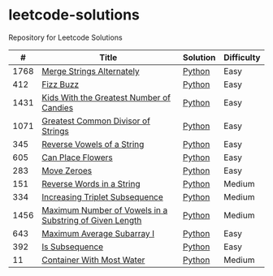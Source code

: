 # leetcode-solutions
Repository for Leetcode Solutions

| #    | Title                     | Solution                            | Difficulty |
|------|---------------------------|-------------------------------------|------------|
| 1768 | [Merge Strings Alternately](https://leetcode.com/problems/merge-strings-alternately/) | [Python](./algorithms/strings/merge_strings_alternately.py) | Easy |
| 412  | [Fizz Buzz](https://leetcode.com/problems/fizz-buzz/description/) | [Python](./algorithms/strings/fizz_buzz.py) | Easy |
| 1431 | [Kids With the Greatest Number of Candies](https://leetcode.com/problems/kids-with-the-greatest-number-of-candies/description/) | [Python](./algorithms/arrays/kids-with-greatest-number-of-candies.py) | Easy|
| 1071 | [Greatest Common Divisor of Strings](https://leetcode.com/problems/greatest-common-divisor-of-strings/description/) | [Python](./algorithms/strings/greatest-common-divisor-of-strings.py) | Easy |
| 345 | [Reverse Vowels of a String](https://leetcode.com/problems/reverse-vowels-of-a-string/description/) | [Python](./algorithms/strings/reverse-vowels-of-a-string.py) | Easy |
| 605 | [Can Place Flowers](https://leetcode.com/problems/can-place-flowers/description/) | [Python](./algorithms/arrays/can-place-flowers.py) | Easy |
| 283 | [Move Zeroes](https://leetcode.com/problems/move-zeroes/description/) | [Python](./algorithms/arrays/move-zeroes.py) | Easy |
| 151 | [Reverse Words in a String](https://leetcode.com/problems/reverse-words-in-a-string/description/) | [Python](https://github.com/DarrenClarke19/leetcode-solutions/blob/main/algorithms/strings/reverse-words-in-a-string.py) | Medium |
| 334 | [Increasing Triplet Subsequence](https://leetcode.com/problems/increasing-triplet-subsequence/description/) | [Python](https://github.com/DarrenClarke19/leetcode-solutions/blob/main/algorithms/arrays/increasing-triplet-subsequence.py) | Medium |
| 1456 | [Maximum Number of Vowels in a Substring of Given Length](https://leetcode.com/problems/maximum-number-of-vowels-in-a-substring-of-given-length/description/) | [Python](https://github.com/DarrenClarke19/leetcode-solutions/blob/main/algorithms/strings/maximum-number-of-vowels-in-a-substring-of-given-length.py) | Medium | 
| 643 | [Maximum Average Subarray I](https://leetcode.com/problems/maximum-average-subarray-i/description/) | [Python](https://github.com/DarrenClarke19/leetcode-solutions/blob/main/algorithms/arrays/maximum-average-subarray-I.py) | Easy |
| 392 | [Is Subsequence](https://leetcode.com/problems/is-subsequence/description/) | [Python](https://github.com/DarrenClarke19/leetcode-solutions/blob/main/algorithms/strings/is-subsequence.py) | Easy |
| 11 | [Container With Most Water](https://leetcode.com/problems/container-with-most-water/description/) | [Python](https://github.com/DarrenClarke19/leetcode-solutions/blob/main/algorithms/arrays/container-with-most-water.py) | Medium
